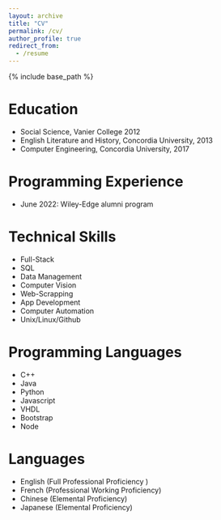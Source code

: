 ```yaml
---
layout: archive
title: "CV"
permalink: /cv/
author_profile: true
redirect_from:
  - /resume
---
```


{% include base_path %}

Education
======
* Social Science, Vanier College 2012
* English Literature and History, Concordia University, 2013
* Computer Engineering, Concordia University, 2017

Programming Experience
======
* June 2022: Wiley-Edge alumni program

Technical Skills
======
* Full-Stack
* SQL
* Data Management
* Computer Vision
* Web-Scrapping
* App Development
* Computer Automation
* Unix/Linux/Github

Programming Languages
======
* C++
* Java
* Python
* Javascript
* VHDL
* Bootstrap
* Node

Languages
======
* English (Full Professional Proficiency )
* French (Professional Working Proficiency)
* Chinese (Elemental Proficiency)
* Japanese (Elemental Proficiency)

